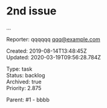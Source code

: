 # 2nd issue

...

Reporter: qqqqqq <qqq@example.com>  

Created: 2019-08-14T13:48:45Z  
Updated: 2020-03-19T09:56:28.784Z

Type: task  
Status: backlog  
Archived: true  
Priority: 2.875

Parent: #1 - bbbb
